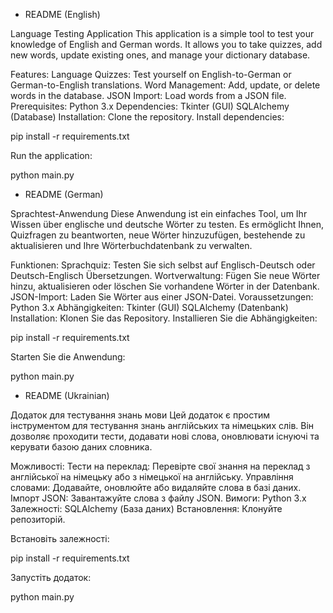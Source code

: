 * README (English)
  
Language Testing Application
This application is a simple tool to test your knowledge of English and German words. It allows you to take quizzes, add new words, update existing ones, and manage your dictionary database.

Features:
Language Quizzes: Test yourself on English-to-German or German-to-English translations.
Word Management: Add, update, or delete words in the database.
JSON Import: Load words from a JSON file.
Prerequisites:
Python 3.x
Dependencies:
Tkinter (GUI)
SQLAlchemy (Database)
Installation:
Clone the repository.
Install dependencies:

pip install -r requirements.txt

Run the application:

python main.py

* README (German)

Sprachtest-Anwendung
Diese Anwendung ist ein einfaches Tool, um Ihr Wissen über englische und deutsche Wörter zu testen. Es ermöglicht Ihnen, Quizfragen zu beantworten, neue Wörter hinzuzufügen, bestehende zu aktualisieren und Ihre Wörterbuchdatenbank zu verwalten.

Funktionen:
Sprachquiz: Testen Sie sich selbst auf Englisch-Deutsch oder Deutsch-Englisch Übersetzungen.
Wortverwaltung: Fügen Sie neue Wörter hinzu, aktualisieren oder löschen Sie vorhandene Wörter in der Datenbank.
JSON-Import: Laden Sie Wörter aus einer JSON-Datei.
Voraussetzungen:
Python 3.x
Abhängigkeiten:
Tkinter (GUI)
SQLAlchemy (Datenbank)
Installation:
Klonen Sie das Repository.
Installieren Sie die Abhängigkeiten:

pip install -r requirements.txt

Starten Sie die Anwendung:

python main.py

* README (Ukrainian)

Додаток для тестування знань мови
Цей додаток є простим інструментом для тестування знань англійських та німецьких слів. Він дозволяє проходити тести, додавати нові слова, оновлювати існуючі та керувати базою даних словника.

Можливості:
Тести на переклад: Перевірте свої знання на переклад з англійської на німецьку або з німецької на англійську.
Управління словами: Додавайте, оновлюйте або видаляйте слова в базі даних.
Імпорт JSON: Завантажуйте слова з файлу JSON.
Вимоги:
Python 3.x
Залежності:
SQLAlchemy (База даних)
Встановлення:
Клонуйте репозиторій.

Встановіть залежності:

pip install -r requirements.txt

Запустіть додаток:

python main.py
